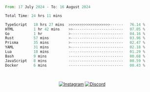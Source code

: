 <!--START_SECTION:waka-->

```rust
From: 17 July 2024 - To: 16 August 2024

Total Time: 24 hrs 11 mins

TypeScript   18 hrs 27 mins  >>>>>>>>>>>>>>>>>>>------   76.14 %
HTML         1 hr 42 mins    >>-----------------------   07.05 %
Go           1 hr            >------------------------   04.16 %
Rust         57 mins         >------------------------   03.96 %
Prisma       35 mins         >------------------------   02.47 %
YAML         31 mins         >------------------------   02.18 %
Lua          18 mins         -------------------------   01.29 %
Bash         9 mins          -------------------------   00.68 %
JavaScript   8 mins          -------------------------   00.59 %
Docker       6 mins          -------------------------   00.43 %
```

<!--END_SECTION:waka-->


<!-- &nbsp;<div align="center">
  [![Spotify](https://supakorn-spotify.vercel.app/api/spotify?background_color=0d1117&border_color=ffffff)](https://open.spotify.com/user/314ljfgc3h2e3vrqtbm3tq35t5zq?si=f93b8de147494e3a)  
</div>
-->

&nbsp;<div align="center">
  [![Instagram](https://img.shields.io/badge/Instagram-E4405F?style=for-the-badge&logo=instagram&logoColor=white)](https://www.instagram.com/supakornigm/)
  [![Discord](https://img.shields.io/badge/Discord-7289DA?style=for-the-badge&logo=discord&logoColor=white)](https://discord.com/users/977487166609457172)
</div>


